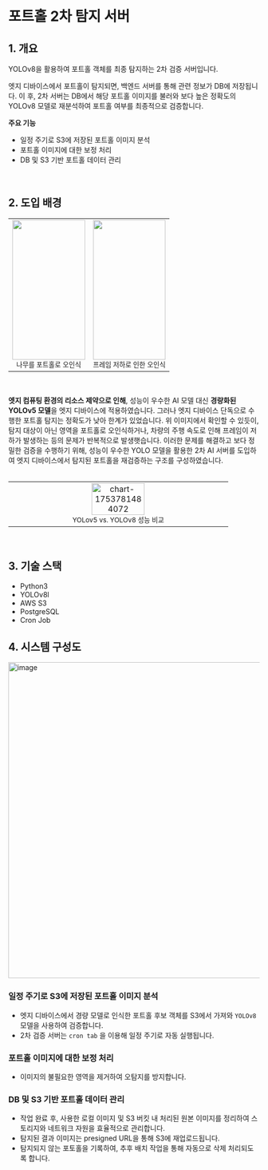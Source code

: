 # 포트홀 2차 탐지 서버

## 1. 개요
YOLOv8을 활용하여 포트홀 객체를 최종 탐지하는 2차 검증 서버입니다.

엣지 디바이스에서 포트홀이 탐지되면, 백엔드 서버를 통해 관련 정보가 DB에 저장됩니다. 이 후, 2차 서버는 DB에서 해당 포트홀 이미지를 불러와 보다 높은 정확도의 YOLOv8 모델로 재분석하여 포트홀 여부를 최종적으로 검증합니다.

**주요 기능**
- 일정 주기로 S3에 저장된 포트홀 이미지 분석
- 포트홀 이미지에 대한 보정 처리
- DB 및 S3 기반 포트홀 데이터 관리
<br/>

## 2. 도입 배경
<table>
  <tr>
    <td align="center" width="50%">
      <img src="https://github.com/user-attachments/assets/04d0162b-e65b-4f7d-ac27-0a848f8d09b7" width="100%" height="280px"/><br/>
      <sub>나무를 포트홀로 오인식</sub>
    </td>
    <td align="center" width="50%">
      <img src="https://github.com/user-attachments/assets/ceab962e-9359-4327-832a-dcb7b2386e1f" width="100%" height="280px"/><br/>
      <sub>프레임 저하로 인한 오인식</sub>
    </td>
  </tr>
</table>
<br/>

**엣지 컴퓨팅 환경의 리소스 제약으로 인해**, 성능이 우수한 AI 모델 대신 **경량화된 YOLOv5 모델**을 엣지 디바이스에 적용하였습니다. 그러나 엣지 디바이스 단독으로 수행한 포트홀 탐지는 정확도가 낮아 한계가 있었습니다. 위 이미지에서 확인할 수 있듯이, 탐지 대상이 아닌 영역을 포트홀로 오인식하거나, 차량의 주행 속도로 인해 프레임이 저하가 발생하는 등의 문제가 반복적으로 발생햇습니다. 이러한 문제를 해결하고 보다 정밀한 검증을 수행하기 위해, 성능이 우수한 YOLO 모델을 활용한 2차 AI 서버를 도입하여 엣지 디바이스에서 탐지된 포트홀을 재검증하는 구조를 구성하였습니다.
<br/><br/>

<table>
  <tr>
    <td align="center" width="50%">
      <img width="50%" alt="chart-1753781484072" src="https://github.com/user-attachments/assets/b22348c9-24b7-4d89-a9f5-2cfc4ba85e19" /> <br/>
      <sub>YOLov5 vs. YOLOv8 성능 비교</sub>
    </td>
  </tr>
</table><br/>

## 3. 기술 스택
- Python3
- YOLOv8l
- AWS S3
- PostgreSQL
- Cron Job

## 4. 시스템 구성도
<img width="674" height="633" alt="image" src="https://github.com/user-attachments/assets/4b11c7f9-265c-40ef-9b2d-d54777179bd4" /> <br/>

### 일정 주기로 S3에 저장된 포트홀 이미지 분석
- 엣지 디바이스에서 경량 모델로 인식한 포트홀 후보 객체를 S3에서 가져와 `YOLOv8` 모델을 사용하여 검증합니다.
- 2차 검증 서버는 `cron tab` 을 이용해 일정 주기로 자동 실행됩니다.

### 포트홀 이미지에 대한 보정 처리
- 이미지의 불필요한 영역을 제거하여 오탐지를 방지합니다.

### DB 및 S3 기반 포트홀 데이터 관리
- 작업 완료 후, 사용한 로컬 이미지 및 S3 버킷 내 처리된 원본 이미지를 정리하여 스토리지와 네트워크 자원을 효율적으로 관리합니다.
- 탐지된 결과 이미지는 presigned URL을 통해 S3에 재업로드됩니다.
- 탐지되지 않는 포토홀을 기록하여, 추후 배치 작업을 통해 자동으로 삭제 처리되도록 합니다.
